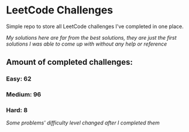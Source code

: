 
# LeetCode Challenges

Simple repo to store all LeetCode challenges I've completed in one place.

<i>My solutions here are far from the best solutions, they are just the first solutions I was able to come up with without any help or reference</i>

## Amount of completed challenges:

### Easy: 62

### Medium: 96

### Hard: 8

<i>Some problems' difficulty level changed after I completed them</i>
